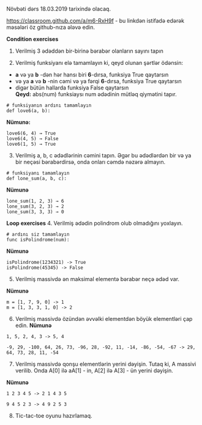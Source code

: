 Növbəti dərs 18.03.2019 tarixində olacaq.

https://classroom.github.com/a/m6-RxH9f - bu linkdən istifadə edərək məsələri öz github-nıza ələvə edin.

**Condition exercises**
1. Verilmiş 3 ədəddən bir-birinə bərabər olanların sayını tapın

2. Verilmiş funksiyanı elə tamamlayın ki, qeyd olunan şərtlər ödənsin:
- **a** və ya **b** -dən hər hansı biri **6**-dırsa, funksiya True qaytarsın
- və ya **a** və **b** -nin cəmi və ya fərqi **6**-dırsa, funksiya True qaytarsın
- digər bütün hallarda funksiya False qaytarsın <br />
**Qeyd:** abs(num) funksiaysı num ədədinin mütləq qiymətini tapır.
```
# funksiyanın ardını tamamlayın
def love6(a, b):

```
**Nümunə:**
```
love6(6, 4) → True
love6(4, 5) → False
love6(1, 5) → True
```
3. Verilmiş a, b, c ədədlərinin cəmini tapın. Əgər bu ədədlərdən bir və ya bir neçəsi bərabərdirsə, onda onları cəmdə nəzərə almayın.

```
# funksiyanı tamamlayın
def lone_sum(a, b, c):
```
**Nümunə**
```
lone_sum(1, 2, 3) → 6
lone_sum(3, 2, 3) → 2
lone_sum(3, 3, 3) → 0
```
**Loop exercises**
4. Verilmiş ədədin polindrom olub olmadığını yoxlayın.
```
# ardını siz tamamlayın
func isPolindrome(num):
```
**Nümunə**
```
isPolindrome(1234321) -> True
isPolindrome(45345) -> False
```
5. Verilmiş massivdə ən maksimal elementə bərabər neçə ədəd var.

**Nümunə**
```
m = [1, 7, 9, 0] -> 1
m = [1, 3, 3, 1, 0] -> 2
```

6. Verilmiş massivdə özündən əvvəlki elementdən böyük elementləri çap edin.
**Nümunə**
```
1, 5, 2, 4, 3 -> 5, 4

-9, 29, -100, 64, 26, 73, -96, 28, -92, 11, -14, -86, -54, -67 -> 29, 64, 73, 28, 11, -54
```
7. Verilmiş massivdə qonşu elementlərin yerini dəyişin. Tutaq ki, A massivi verilib. Onda A[0] ilə aA[1] - in, A[2] ilə A[3] - ün yerini dəyişin.

**Nümunə** 
```
1 2 3 4 5 -> 2 1 4 3 5

9 4 5 2 3 -> 4 9 2 5 3
```

8. Tic-tac-toe oyunu hazırlamaq.
